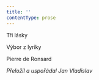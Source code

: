 ```yaml
---
title: ''
contentType: prose
---
```


Tři lásky

Výbor z lyriky

Pierre de Ronsard

_Přeložil a uspořádal Jan Vladislav_
